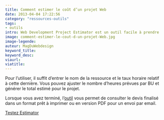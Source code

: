 ```yaml
---
title: Comment estimer le coût d’un projet Web
date: 2013-04-04 17:22:56
category: "ressources-outils"
tags:
- outils
intro: Web Development Project Estimator est un outil facile à prendre en main permettant aux concepteurs et aux développeurs de sites web d'estimer le temps et les ressources nécessaires pour un projet web.
image: comment-estimer-le-cout-d-un-projet-Web.jpg
image-legende:
auteur: MagDuWebdesign
keyword_title:
keyword_desc:
viaurl:
viatitle:
---
```


<p>Pour l’utiliser, il suffit d’entrer le nom de la ressource et le taux horaire relatif à cette dernière. Vous pouvez ajuster le nombre d’heures prévues par BU et générer le total estimé pour le&nbsp;projet.</p>
<p>Lorsque vous avez terminé, l’<a title="Articles à propos de &quot;outils&quot; - Magazine du Webdesign" href="http://magazineduwebdesign.com/tag/outils/">outil</a> vous permet de consulter le devis finalisé dans un format prêt à imprimer ou en version PDF pour un envoi par email.</p>
<p><a title="Comment estimer le coût d'un projet Web ?" href="http://astuteo.com/estimator/" target="_blank">Testez Estimator</a></p>
